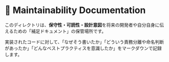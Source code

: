 # 🧭 Maintainability Documentation

このディレクトリは、**保守性・可読性・設計意図**を将来の開発者や自分自身に伝えるための「補足ドキュメント」の保管場所です。

実装されたコードに対して、「なぜそう書いたか」「どういう責務分離や命名判断があったか」「どんなベストプラクティスを意識したか」をマークダウンで記録します。
